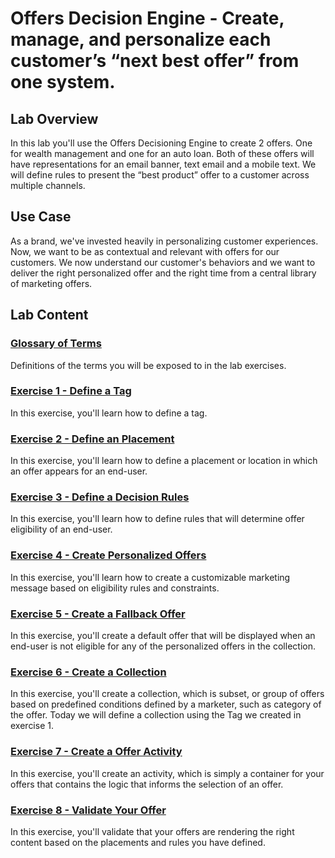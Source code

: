 # Offers Decision Engine - Create, manage, and personalize each customer’s “next best offer” from one system.

## Lab Overview

In this lab you'll use the Offers Decisioning Engine to create 2 offers. One for wealth management and one for an auto loan. Both of these offers will have representations for an email banner, text email and a mobile text. We will define rules to present the “best product” offer to a customer across multiple channels.


## Use Case
As a brand, we've invested heavily in personalizing customer experiences. Now, we want to be as contextual and relevant with offers for our customers.
We now understand our customer's behaviors and we want to deliver the right personalized offer and the right time from a central library of marketing offers.



## Lab Content

### [Glossary of Terms](./Glossary.md)

Definitions of the terms you will be exposed to in the lab exercises.

### [Exercise 1 - Define a Tag](./Exercise1-Tags.md)

In this exercise, you'll learn how to define a tag.

### [Exercise 2 - Define an Placement](./Exercise2-Placements.md)

In this exercise, you'll learn how to define a placement or location in which an offer appears for an end-user.

### [Exercise 3 - Define a Decision Rules](./Exercise3-DecisionRules.md)

In this exercise, you'll learn how to define rules that will determine offer eligibility of an end-user.

### [Exercise 4 - Create Personalized Offers](./Exercise4-PersonalizedOffers.md)

In this exercise, you'll learn how to create a customizable marketing message based on eligibility rules and constraints. 

### [Exercise 5 - Create a Fallback Offer](./Exercise5-FallbackOffer.md)

In this exercise, you'll create a default offer that will be displayed when an end-user is not eligible for any of the personalized offers in the collection.

### [Exercise 6 - Create a Collection](./Exercise6-Collections.md)

In this exercise, you'll create a collection, which is subset, or group of offers based on predefined conditions defined by a marketer, such as category of the offer. Today we will define a collection using the Tag we created in exercise 1.

### [Exercise 7 - Create a Offer Activity](./Exercise7-OfferActivity.md)

In this exercise, you'll create an activity, which is simply a container for your offers that contains the logic that informs the selection of an offer.

### [Exercise 8 - Validate Your Offer ](./Exercise8-ValidateOffer.md)

In this exercise, you'll validate that your offers are rendering the right content based on the placements and rules you have defined.
